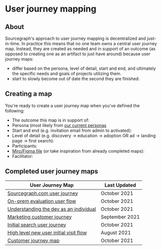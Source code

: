 # User journey mapping

## About

Sourcegraph's approach to user journey mapping is decentralized and just-in-time. In practice this means that no one team owns a central user journey map. Instead, they are created as needed and in support of an outcome (as opposed to creating one as an artifact to just have around) because user journey maps:

- differ based on the persona, level of detail, start and end, and ultimately the specific needs and goals of projects utilizing them.
- start to slowly become out of date the second they are finished.

## Creating a map

You're ready to create a user journey map when you've defined the following:

- The outcome this map is in support of:
- Persona (most likely from [our current personas](../../../../marketing/process/personas.md)
- Start and end (e.g. invitation email from admin to activated):
- Level of detail (e.g. discovery -> education -> adoption OR ad -> landing page -> first search):
- Participants:
- [Miro/Figma file](https://miro.com/templates/customer-journey-map/) (or take inspiration from already completed maps):
- Facilitator:

## Completed user journey maps

| User Journey Map                                                                                                                                             | Last Updated   |
| ------------------------------------------------------------------------------------------------------------------------------------------------------------ | -------------- |
| [Sourcegraph.com user journey](https://www.figma.com/file/WbT5q4siamRuBjLhhlTAyG/sourcegraph.com-user-journey?node-id=0%3A1)                                 | October 2021   |
| [On-prem evaluation user flow](https://docs.google.com/document/d/1jlGjV65RfT28-ex038OJ-pypCtBMZmL3KjlP3sRO4qU/edit#heading=h.2topolr3t2ts)                  | October 2021   |
| [Understanding the dev as an individual](https://docs.google.com/presentation/d/1oYmIy_YWH1i_azsaCb7CY7Ujrq4HhYA2DGPqEqYzySI/edit#slide=id.ge9510b7c6f_1_88) | October 2021   |
| [Marketing customer journey](https://docs.google.com/spreadsheets/d/1BrzJgYs4KZ5mP5_imR5s1RU6rMgMKZ8ELwIwwa6pEas/edit#gid=0)                                 | September 2021 |
| [Initial search user journey](https://www.figma.com/file/7RHdxmVzzCqrXYOEC9dY4u/Initial-search-user-journey)                                                 | October 2021   |
| [High level new user initial visit flow](https://www.figma.com/file/8xhlKovY0iRPRFVFKF3OGh/High-level-customer-journey?node-id=0%3A1)                        | August 2021    |
| [Customer journey map](https://miro.com/app/board/o9J_lsTedpA=/)                                                                                             | October 2021   |
